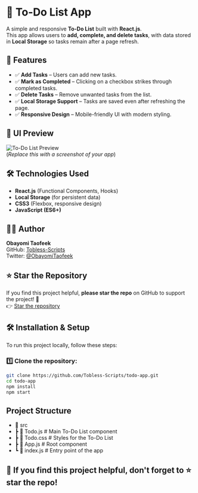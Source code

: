 # 📝 To-Do List App

A simple and responsive **To-Do List** built with **React.js**.  
This app allows users to **add, complete, and delete tasks**, with data stored in **Local Storage** so tasks remain after a page refresh.

## 🚀 Features

-   ✅ **Add Tasks** – Users can add new tasks.
-   ✅ **Mark as Completed** – Clicking on a checkbox strikes through completed tasks.
-   ✅ **Delete Tasks** – Remove unwanted tasks from the list.
-   ✅ **Local Storage Support** – Tasks are saved even after refreshing the page.
-   ✅ **Responsive Design** – Mobile-friendly UI with modern styling.

## 🎨 UI Preview

![To-Do List Preview](./preview.png)  
(_Replace this with a screenshot of your app_)

## 🛠️ Technologies Used

-   **React.js** (Functional Components, Hooks)
-   **Local Storage** (for persistent data)
-   **CSS3** (Flexbox, responsive design)
-   **JavaScript (ES6+)**

## 👨‍💻 Author

**Obayomi Taofeek**  
GitHub: [Tobless-Scripts](https://github.com/Tobless-Scripts)  
Twitter: [@ObayomiTaofeek](https://x.com/ObayomiTaofeek?t=KIEUtHE837O7ZRa2TNu5sQ&s=09)

## ⭐ Star the Repository

If you find this project helpful, **please star the repo** on GitHub to support the project! 🌟  
👉 [Star the repository](https://github.com/Tobless-Scripts/todo-app)

## 🛠️ Installation & Setup

To run this project locally, follow these steps:

### 1️⃣ Clone the repository:

```bash
git clone https://github.com/Tobless-Scripts/todo-app.git
cd todo-app
npm install
npm start
```

## Project Structure

-   📂 src
-   ┣ 📜 Todo.js # Main To-Do List component
-   ┣ 📜 Todo.css # Styles for the To-Do List
-   ┣ 📜 App.js # Root component
-   ┗ 📜 index.js # Entry point of the app

## 🌟 If you find this project helpful, don't forget to ⭐ star the repo!
